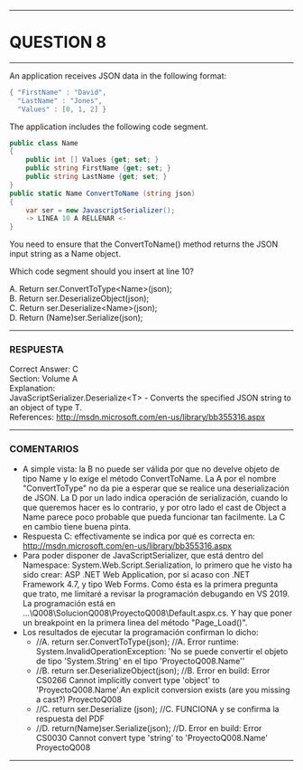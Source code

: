 ------

# QUESTION 8

------

An application receives JSON data in the following format:

```c#
{ "FirstName" : "David",
  "LastName" : "Jones",
  "Values" : [0, 1, 2] }
```

The application includes the following code segment.

```c#
public class Name
{ 
	public int [] Values {get; set; }
	public string FirstName {get; set; }
	public string LastName {get; set; }
}
public static Name ConvertToName (string json) 
{
	var ser = new JavascriptSerializer();
	-> LINEA 10 A RELLENAR <-
}
```

You need to ensure that the ConvertToName() method returns the JSON input string as a Name object.

Which code segment should you insert at line 10?

A. Return ser.ConvertToType\<Name>(json);  
B. Return ser.DeserializeObject(json);  
C. Return ser.Deserialize\<Name>(json);  
D. Return (Name)ser.Serialize(json);   





------

### RESPUESTA

Correct Answer: C  
Section: Volume A  
Explanation:  
JavaScriptSerializer.Deserialize\<T> - Converts the specified JSON string to an object of type T.  
References: http://msdn.microsoft.com/en-us/library/bb355316.aspx

------

### COMENTARIOS

- A simple vista: la B no puede ser válida por que no develve objeto de tipo Name y lo exige el método ConvertToName. La A por el nombre "ConvertToType" no da pie a esperar que se realice una deserialización de JSON. La D por un lado indica operación de serialización, cuando lo que queremos hacer es lo contrario, y por otro lado el cast de Object a Name parece poco probable que pueda funcionar tan facilmente. La C en cambio tiene buena pinta.
- Respuesta C: effectivamente se indica por qué es correcta en:   http://msdn.microsoft.com/en-us/library/bb355316.aspx 
- Para poder disponer de JavaScriptSerializer, que está dentro del 
  Namespace: System.Web.Script.Serialization, lo primero que he visto ha sido crear: ASP .NET Web Application, por si acaso con .NET Framework 4.7, y tipo Web Forms. Como ésta es la primera pregunta que trato, me limitaré a revisar la programación debugando en VS 2019. La programación está en ...\Q008\SolucionQ008\ProyectoQ008\Default.aspx.cs. Y hay que poner un breakpoint en la primera linea del método "Page_Load()".
- Los resultados de ejecutar la programación confirman lo dicho:
  - //A. return ser.ConvertToType<Name>(json);    //A. Error runtime: System.InvalidOperationException: 'No se puede convertir el objeto de tipo 'System.String' en el tipo 'ProyectoQ008.Name''
  - //B. return ser.DeserializeObject(json);      //B. Error en build: Error CS0266  Cannot implicitly convert type 'object' to 'ProyectoQ008.Name'.An explicit conversion exists (are you missing a cast?) ProyectoQ008
  - //C. return ser.Deserialize<Name> (json);     //C.  FUNCIONA y se confirma la respuesta del PDF
  - //D. return(Name)ser.Serialize(json);         //D. Error en build: Error CS0030  Cannot convert type 'string' to 'ProyectoQ008.Name' ProyectoQ008 

------

